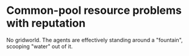 # Common-pool resource problems with reputation

No gridworld. The agents are effectively standing around a "fountain", scooping "water" out of it. 
